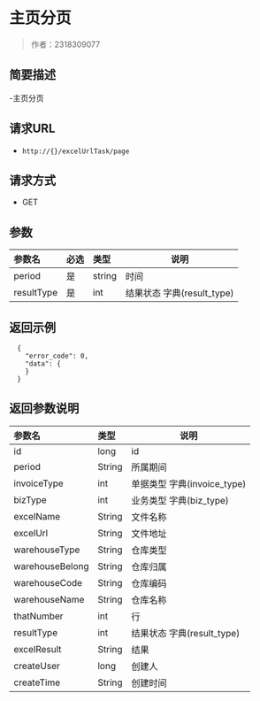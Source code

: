 # 主页分页

> 作者：2318309077

## 简要描述

-主页分页

## 请求URL
- ` http://{}/excelUrlTask/page `
  
## 请求方式
- GET

## 参数

|参数名|必选|类型|说明|
|:----    |:---|:----- |-----   |
|period |是  |string |时间   |
|resultType |是  |int | 结果状态  字典(result_type)  |

## 返回示例 

``` 
  {
    "error_code": 0,
    "data": {
    }
  }
```

## 返回参数说明 

|参数名|类型|说明|
|:-----  |:-----|-----                           |
|id |long   |id|
|period |String   |所属期间 |
|invoiceType |int   |单据类型  字典(invoice_type)|
|bizType |int   |业务类型  字典(biz_type) |
|excelName |String   |文件名称 |
|excelUrl |String   |文件地址 |
|warehouseType |String   |仓库类型 |
|warehouseBelong |String   |仓库归属 |
|warehouseCode |String   |仓库编码 |
|warehouseName |String   |仓库名称 |
|thatNumber |int   |行 |
|resultType |int   |结果状态 字典(result_type)|
|excelResult |String   |结果 |
|createUser |long   |创建人 |
|createTime |String   |创建时间 |